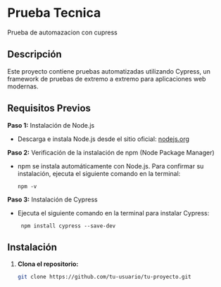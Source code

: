 # Prueba Tecnica 

Prueba de automazacion con cupress

## Descripción

Este proyecto contiene pruebas automatizadas utilizando Cypress, un framework de pruebas de extremo a extremo para aplicaciones web modernas.

## Requisitos Previos

**Paso 1:** Instalación de Node.js
   - Descarga e instala Node.js desde el sitio oficial: [nodejs.org](https://nodejs.org/)

**Paso 2:** Verificación de la instalación de npm (Node Package Manager)
   - npm se instala automáticamente con Node.js. Para confirmar su instalación, ejecuta el siguiente comando en la terminal:
     ```
     npm -v
     ```

**Paso 3:** Instalación de Cypress
   - Ejecuta el siguiente comando en la terminal para instalar Cypress:
     ```
      npm install cypress --save-dev
     ```



## Instalación

1. **Clona el repositorio:**

   ```bash
   git clone https://github.com/tu-usuario/tu-proyecto.git
